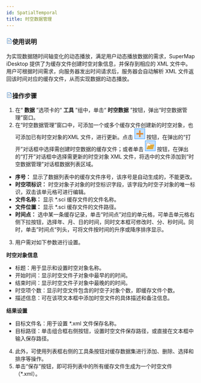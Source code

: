 ```yaml
---
id: SpatialTemporal
title: 时空数据管理  
---  
```

### ![](../../img/read.gif)使用说明

为实现数据随时间轴变化的动态播放，满足用户动态播放数据的需求，SuperMap iDesktop 提供了为缓存文件创建时空对象信息，并保存到相应的 XML
文件中。用户可根据时间需求，向服务器发出时间请求后，服务器会自动解析 XML 文件返回该时间对应的缓存文件，从而实现数据的动态播放。

### ![](../../img/read.gif)操作步骤

1. 在“ **数据** ”选项卡的“ **工具** ”组中，单击“ **时空数据** ”按钮，弹出“时空数据管理”窗口。
2. 在“时空数据管理”窗口中，可添加一个或多个缓存文件创建新的时空对象，也可添加已有时空对象的XML 文件，进行更新。点击 ![](../../img/Add1.png) 按钮，在弹出的“打开”对话框中选择需创建时空数据的缓存文件；或者单击 ![](../../img/Open.png) 按钮，在弹出的“打开”对话框中选择需更新的时空对象 XML 文件，将选中的文件添加到“时空数据管理”对话框数据列表区域。 
  * **序号：** 显示了数据列表中的缓存文件序号，该序号是自动生成的，不能更改。
  * **时空项标识：** 时空对象子对象的时空标识字段，该字段为时空子对象的唯一标识，双击该单元格可进行编辑。
  * **文件名称：** 显示 *.sci 缓存文件的文件名称。
  * **文件位置：** 显示 *.sci 缓存文件的文件路径。
  * **时间点：** 选中某一条缓存记录，单击“时间点”对应的单元格，可单击单元格右侧下拉按钮，选择年、月、日的时间，同时文本框可修改时、分、秒时间。同时，单击”时间点“列头，可将文件按时间的升序或降序排序显示。
3. 用户需对如下参数进行设置。 

**时空对象信息**

  * 标题：用于显示和设置时空对象名称。
  * 开始时间：显示时空文件子对象中最早的的时间。
  * 结束时间：显示时空文件子对象中最晚的的时间。
  * 时空项个数：显示时空文件包含的时空子对象个数，即缓存文件个数。
  * 描述信息：可在该项文本框中添加时空文件的具体描述和备注信息。

**结果设置**

  * 目标文件名：用于设置 *.xml 文件保存名称。
  * 目标路径：单击组合框右侧按钮，设置时空文件保存路径，或直接在文本框中输入保存路径。
4. 此外，可使用列表框右侧的工具条按钮对缓存数据集进行添加、删除、选择和排序等操作。
5. 单击“保存”按钮，即可将列表中的所有缓存文件生成为一个时空文件（*.xml）。


